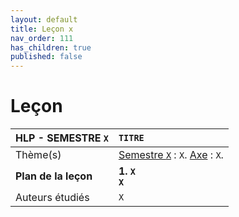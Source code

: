 ```yaml
---
layout: default
title: Leçon x
nav_order: 111
has_children: true
published: false
---
```


# Leçon 


| HLP - SEMESTRE `X` | `TITRE` |
|:-------------|:------------------|
| Thème(s)           | <u>Semestre `X`</u> : `X`. <u>Axe</u> : `X`. | 
|**Plan de la leçon**           | **1. `X`<br />`X`** | 
| Auteurs étudiés | `X`   | 




